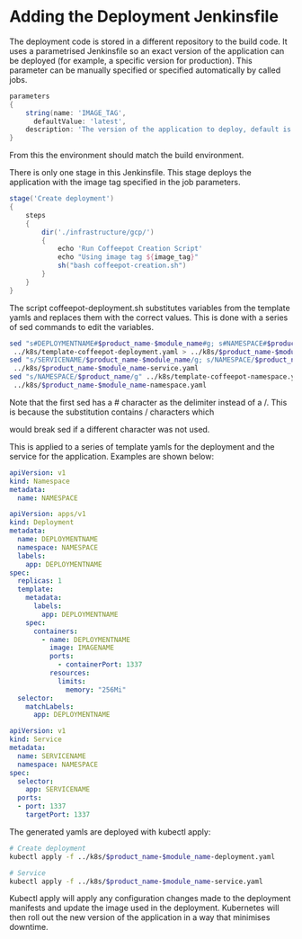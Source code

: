 # Adding the Deployment Jenkinsfile

The deployment code is stored in a different repository to the build code. It uses a parametrised Jenkinsfile so an exact version of the
 application can be deployed (for example, a specific version for production). This parameter can be manually specified or specified
 automatically by called jobs.

```groovy
parameters
{
    string(name: 'IMAGE_TAG',
      defaultValue: 'latest',
    description: 'The version of the application to deploy, default is latest if unspecified')
}
```

From this the environment should match the build environment.

There is only one stage in this Jenkinsfile. This stage deploys the application with the image tag specified in the job parameters.

```groovy
stage('Create deployment')
{
    steps
    {
        dir('./infrastructure/gcp/')
        {
            echo 'Run Coffeepot Creation Script'
            echo "Using image tag ${image_tag}"
            sh("bash coffeepot-creation.sh")
        }
    }
}
```

The script coffeepot-deployment.sh substitutes variables from the template yamls and replaces them with the correct values.
 This is done with a series of sed commands to edit the variables.

```bash
sed "s#DEPLOYMENTNAME#$product_name-$module_name#g; s#NAMESPACE#$product_name#g; s#IMAGENAME#$image_tag#g"
 ../k8s/template-coffeepot-deployment.yaml > ../k8s/$product_name-$module_name-deployment.yaml
sed "s/SERVICENAME/$product_name-$module_name/g; s/NAMESPACE/$product_name/g" ../k8s/template-coffeepot-service.yaml >
 ../k8s/$product_name-$module_name-service.yaml
sed "s/NAMESPACE/$product_name/g" ../k8s/template-coffeepot-namespace.yaml >
 ../k8s/$product_name-$module_name-namespace.yaml
```

Note that the first sed has a # character as the delimiter instead of a /. This is because the substitution contains / characters which

 would break sed if a different character was not used.

This is applied to a series of template yamls for the deployment and the service for the application. Examples are shown below:

```yaml
apiVersion: v1
kind: Namespace
metadata:
  name: NAMESPACE
```

```yaml
apiVersion: apps/v1
kind: Deployment
metadata:
  name: DEPLOYMENTNAME
  namespace: NAMESPACE
  labels:
    app: DEPLOYMENTNAME
spec:
  replicas: 1
  template:
    metadata:
      labels:
        app: DEPLOYMENTNAME
    spec:
      containers:
        - name: DEPLOYMENTNAME
          image: IMAGENAME
          ports:
            - containerPort: 1337
          resources:
            limits:
              memory: "256Mi"
  selector:
    matchLabels:
      app: DEPLOYMENTNAME
```

```yaml
apiVersion: v1
kind: Service
metadata:
  name: SERVICENAME
  namespace: NAMESPACE
spec:
  selector:
    app: SERVICENAME
  ports:
  - port: 1337
    targetPort: 1337
```

The generated yamls are deployed with kubectl apply:

```bash
# Create deployment
kubectl apply -f ../k8s/$product_name-$module_name-deployment.yaml

# Service
kubectl apply -f ../k8s/$product_name-$module_name-service.yaml
```

Kubectl apply will apply any configuration changes made to the deployment manifests and update the image used in the deployment.
 Kubernetes will then roll out the new version of the application in a way that minimises downtime.
